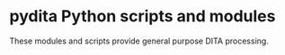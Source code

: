 # pydita Python scripts and modules

These modules and scripts provide general purpose DITA processing.